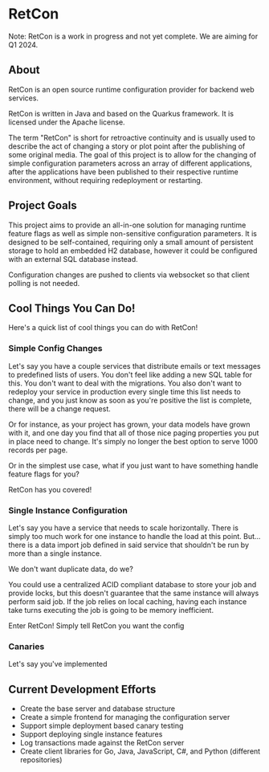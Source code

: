 # RetCon

Note: RetCon is a work in progress and not yet complete. We are aiming for Q1 2024.

## About
RetCon is an open source runtime configuration provider for backend web services.

RetCon is written in Java and based on the Quarkus framework. It is licensed under the Apache license.

The term "RetCon" is short for retroactive continuity and is usually used to describe the act of changing a story or plot point after the publishing of some original media. The goal of this project is to allow for the changing of simple configuration parameters across an array of different applications, after the applications have been published to their respective runtime environment, without requiring redeployment or restarting.

## Project Goals
This project aims to provide an all-in-one solution for managing runtime feature flags as well as simple non-sensitive configuration parameters. It is designed to be self-contained, requiring only a small amount of persistent storage to hold an embedded H2 database, however it could be configured with an external SQL database instead.

Configuration changes are pushed to clients via websocket so that client polling is not needed.

## Cool Things You Can Do!
Here's a quick list of cool things you can do with RetCon!

### Simple Config Changes
Let's say you have a couple services that distribute emails or text messages to predefined lists of users. You don't feel like adding a new SQL table for this. You don't want to deal with the migrations. You also don't want to redeploy your service in production every single time this list needs to change, and you just know as soon as you're positive the list is complete, there will be a change request. 

Or for instance, as your project has grown, your data models have grown with it, and one day you find that all of those nice paging properties you put in place need to change. It's simply no longer the best option to serve 1000 records per page.

Or in the simplest use case, what if you just want to have something handle feature flags for you? 

RetCon has you covered!

### Single Instance Configuration
Let's say you have a service that needs to scale horizontally. There is simply too much work for one instance to handle the load at this point. But... there is a data import job defined in said service that shouldn't be run by more than a single instance.

We don't want duplicate data, do we?

You could use a centralized ACID compliant database to store your job and provide locks, but this doesn't guarantee that the same instance will always perform said job. If the job relies on local caching, having each instance take turns executing the job is going to be memory inefficient. 

Enter RetCon! Simply tell RetCon you want the config

### Canaries
Let's say you've implemented

## Current Development Efforts
- Create the base server and database structure
- Create a simple frontend for managing the configuration server
- Support simple deployment based canary testing
- Support deploying single instance features
- Log transactions made against the RetCon server
- Create client libraries for Go, Java, JavaScript, C#, and Python (different repositories)
